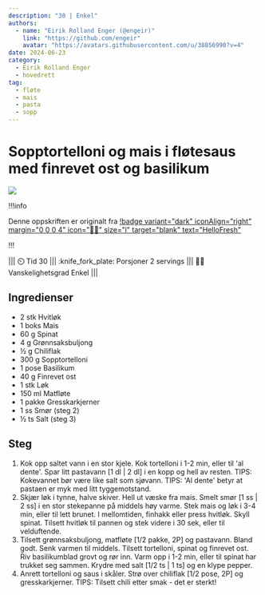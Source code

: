 ```yaml
---
description: "30 | Enkel"
authors:
  - name: "Eirik Rolland Enger (@engeir)"
    link: "https://github.com/engeir"
    avatar: "https://avatars.githubusercontent.com/u/38856990?v=4"
date: 2024-06-23
category:
  - Eirik Rolland Enger
  - hovedrett
tag:
  - fløte
  - mais
  - pasta
  - sopp
---
```


# Sopptortelloni og mais i fløtesaus med finrevet ost og basilikum

![](/static/sopptortelloni-og-mais-i-flotesaus-med-finrevet-ost-og-basilikum/sopptortelloni-og-mais-i-flotesaus-med-finrevet-ost-og-basilikum.webp)

!!!info

Denne oppskriften er originalt fra
[!badge variant="dark" iconAlign="right" margin="0 0 0 4" icon=":cook:" size="l" target="blank" text="HelloFresh"](https://www.hellofresh.no/recipes/sopptortelloni-og-mais-i-flotesaus-6613d4f417fb871fe34ec987)

!!!

<!-- dprint-ignore-start -->
||| :timer_clock: Tid
30
||| :knife_fork_plate: Porsjoner
2 servings
||| :cook: Vanskelighetsgrad
Enkel
|||
<!-- dprint-ignore-end -->

## Ingredienser

- 2 stk Hvitløk
- 1 boks Mais
- 60 g Spinat
- 4 g Grønnsaksbuljong
- ½ g Chiliflak
- 300 g Sopptortelloni
- 1 pose Basilikum
- 40 g Finrevet ost
- 1 stk Løk
- 150 ml Matfløte
- 1 pakke Gresskarkjerner
- 1 ss Smør (steg 2)
- ½ ts Salt (steg 3)

## Steg

1. Kok opp saltet vann i en stor kjele. Kok tortelloni i 1-2 min, eller til 'al dente'. Spar litt pastavann [1 dl | 2 dl] i en kopp og hell av resten. TIPS: Kokevannet bør være like salt som sjøvann. TIPS: 'Al dente' betyr at pastaen er myk med litt tyggemotstand.
2. Skjær løk i tynne, halve skiver. Hell ut væske fra mais. Smelt smør [1 ss | 2 ss] i en stor stekepanne på middels høy varme. Stek mais og løk i 3-4 min, eller til lett brunet. I mellomtiden, finhakk eller press hvitløk. Skyll spinat. Tilsett hvitløk til pannen og stek videre i 30 sek, eller til velduftende.
3. Tilsett grønnsaksbuljong, matfløte [1/2 pakke, 2P] og pastavann. Bland godt. Senk varmen til middels. Tilsett tortelloni, spinat og finrevet ost. Riv basilikumblad grovt og rør inn. Varm opp i 1-2 min, eller til spinat har trukket seg sammen. Krydre med salt [1/2 ts | 1 ts] og en klype pepper.
4. Anrett tortelloni og saus i skåler. Strø over chiliflak [1/2 pose, 2P] og gresskarkjerner. TIPS: Tilsett chili etter smak - det er sterkt!

<script type="application/ld+json">
{
  "author": {
    "@type": "Person",
    "name": "HelloFresh",
    "url": "https://www.hellofresh.no/recipes/sopptortelloni-og-mais-i-flotesaus-6613d4f417fb871fe34ec987"
  },
  "image": "https://img.hellofresh.com/f_auto,fl_lossy,h_640,q_auto,w_1200/hellofresh_s3/image/HF_Y24_R20_W01_SE_C18150-2_seeds_edit_Main_low-e25b448d.jpg",
  "site_name": "HelloFresh",
  "@context": "https://schema.org",
  "@type": "Recipe",
  "recipeCategory": "",
  "cookTime": 15,
  "recipeCuisine": "Fusion",
  "publisher": {
    "@type": "Organization",
    "name": "hellofresh.com"
  },
  "recipeIngredient": [
    "2 stk Hvitløk",
    "1 boks Mais",
    "60 g Spinat",
    "4 g Grønnsaksbuljong",
    "½ g Chiliflak",
    "300 g Sopptortelloni",
    "1 pose Basilikum",
    "40 g Finrevet ost",
    "1 stk Løk",
    "150 ml Matfløte",
    "1 pakke Gresskarkjerner",
    "1 ss Smør (steg 2)",
    "½ ts Salt (steg 3)"
  ],
  "recipeInstructions": [
    {
      "@type": "HowToStep",
      "text": "Kok opp saltet vann i en stor kjele. Kok tortelloni i 1-2 min, eller til 'al dente'. Spar litt pastavann [1 dl | 2 dl] i en kopp og hell av resten. TIPS: Kokevannet bør være like salt som sjøvann. TIPS: 'Al dente' betyr at pastaen er myk med litt tyggemotstand."
    },
    {
      "@type": "HowToStep",
      "text": "Skjær løk i tynne, halve skiver. Hell ut væske fra mais. Smelt smør [1 ss | 2 ss] i en stor stekepanne på middels høy varme. Stek mais og løk i 3-4 min, eller til lett brunet. I mellomtiden, finhakk eller press hvitløk. Skyll spinat. Tilsett hvitløk til pannen og stek videre i 30 sek, eller til velduftende."
    },
    {
      "@type": "HowToStep",
      "text": "Tilsett grønnsaksbuljong, matfløte [1/2 pakke, 2P] og pastavann. Bland godt. Senk varmen til middels. Tilsett tortelloni, spinat og finrevet ost. Riv basilikumblad grovt og rør inn. Varm opp i 1-2 min, eller til spinat har trukket seg sammen. Krydre med salt [1/2 ts | 1 ts] og en klype pepper."
    },
    {
      "@type": "HowToStep",
      "text": "Anrett tortelloni og saus i skåler. Strø over chiliflak [1/2 pose, 2P] og gresskarkjerner. TIPS: Tilsett chili etter smak - det er sterkt!"
    }
  ],
  "inLanguage": "nb-NO",
  "nutrition": {
    "@type": "NutritionInformation",
    "calories": "777 kcal",
    "fatContent": "40 g",
    "saturatedFatContent": "20 g",
    "carbohydrateContent": "72 g",
    "sugarContent": "14.7 g",
    "proteinContent": "28.2 g",
    "sodiumContent": "408 mg",
    "servingSize": "410"
  },
  "prepTime": 15,
  "name": "Sopptortelloni og mais i fløtesaus med finrevet ost og basilikum",
  "totalTime": 30,
  "recipeYield": "2 servings",
  "pattern": "sopptortelloni-og-mais-i-flotesaus-med-finrevet-ost-og-basilikum"
}
</script>
